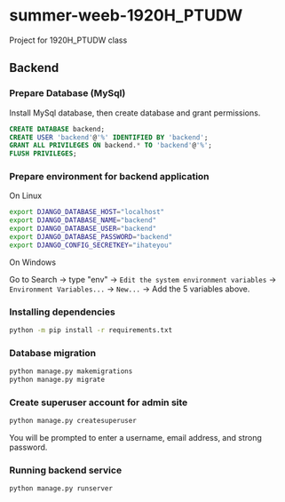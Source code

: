 # summer-weeb-1920H_PTUDW

Project for 1920H_PTUDW class

## Backend

### Prepare Database (MySql)

Install MySql database, then create database and grant permissions.

```sql
CREATE DATABASE backend;
CREATE USER 'backend'@'%' IDENTIFIED BY 'backend';
GRANT ALL PRIVILEGES ON backend.* TO 'backend'@'%';
FLUSH PRIVILEGES;
```

### Prepare environment for backend application

On Linux

```bash
export DJANGO_DATABASE_HOST="localhost"
export DJANGO_DATABASE_NAME="backend"
export DJANGO_DATABASE_USER="backend"
export DJANGO_DATABASE_PASSWORD="backend"
export DJANGO_CONFIG_SECRETKEY="ihateyou"
```

On Windows

Go to Search -> type "env" -> `Edit the system environment variables` -> `Environment Variables...` -> `New...` -> Add the 5 variables above.

### Installing dependencies

```bash
python -m pip install -r requirements.txt
```

### Database migration

```bash
python manage.py makemigrations
python manage.py migrate
```

### Create superuser account for admin site

```bash
python manage.py createsuperuser
```
You will be prompted to enter a username, email address, and strong password.


### Running backend service

```bash
python manage.py runserver
```
